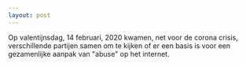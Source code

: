 ```yaml
---
layout: post
---
```

Op valentijnsdag, 14 februari, 2020 kwamen, net voor de corona crisis, verschillende partijen samen om te kijken of er een basis is voor een gezamenlijke aanpak van "abuse" op het internet.